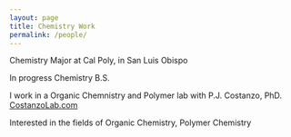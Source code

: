 ```yaml
---
layout: page
title: Chemistry Work
permalink: /people/
---
```

Chemistry Major at Cal Poly, in San Luis Obispo

In progress Chemistry B.S.

I work in a Organic Chemnistry and Polymer lab with P.J. Costanzo, PhD. [CostanzoLab.com](https://costanzolab.com/)

Interested in the fields of Organic Chemistry, Polymer Chemistry
